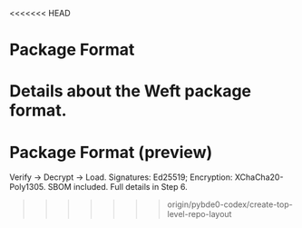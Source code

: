 <<<<<<< HEAD
# Package Format

Details about the Weft package format.
=======
# Package Format (preview)
Verify → Decrypt → Load.
Signatures: Ed25519; Encryption: XChaCha20-Poly1305. SBOM included. Full details in Step 6.
>>>>>>> origin/pybde0-codex/create-top-level-repo-layout
